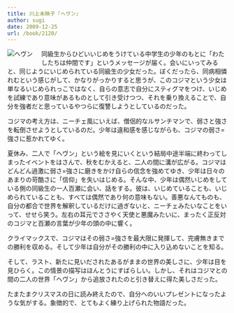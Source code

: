 ```yaml
---
title: 川上未映子『ヘヴン』
author: sugi
date: 2009-12-25
url: /book/2120/
---
```

<a href="http://www.amazon.co.jp/exec/obidos/ASIN/4062157721/chezsugi-22/ref=nosim/" name="amazletlink" target="_blank"><img src="http://i2.wp.com/ecx.images-amazon.com/images/I/41%2BNvvPzX1L._SL160_.jpg?w=660" alt="ヘヴン" class="alignleft" style="float: left; margin: 0 20px 20px 0;" data-recalc-dims="1" /></a>

同級生からひどいいじめをうけている中学生の少年のもとに「わたしたちは仲間です」というメッセージが届く。会いにいってみると、同じようにいじめられている同級生の少女だった。ぼくだったら、同病相憐れむという感じがして、かなりがっかりすると思うが、このコジマという少女は単なるいじめられっこではなく、自らの意志で自分にスティグマをつけ、いじめを試練であり意味があるものとして引き受けつつ、それを乗り換えることで、自分を強者だと思っているやつらに復讐しようとしているのだった。

コジマの考え方は、ニーチェ風にいえば、僧侶的なルサンチマンで、弱さと強さを転倒させようとしているのだ。少年は違和感を感じながらも、コジマの弱さ=強さに惹かれてゆく。

夏休み、二人で「ヘヴン」という絵を見にいくという結局中途半端に終わってしまったイベントをはさんで、秋をむかえると、二人の間に溝が広がる。コジマはどんどん過激に弱さ=強さに磨きをかけ自らの信念を強めてゆき、少年は日々のあまりの苛酷さに「信仰」を失いはじめる。そんな中、少年は偶然いじめをしている側の同級生の一人百瀬に会い、話をする。彼は、いじめていることも、いじめられていることも、すべては偶然であり何の意味もない。善悪なんてものも、自分の都合で世界を解釈しているだけに過ぎないと、ニーチェみたいなことをいって、せせら笑う。左右の耳元でささやく天使と悪魔みたいに、まったく正反対のコジマと百瀬の言葉が少年の頭の中に響く。

クライマックスで、コジマはその弱さ=強さを最大限に発揮して、完膚無きまでの勝利を収める。そして少年は自分がその勝利の中に入り込めないことを知る。

そして、ラスト、新たに見いだされたあるがままの世界の美しさに、少年は目を見ひらく。この情景の描写はほんとうにすばらしい。しかし、それはコジマとの間の二人の世界「ヘヴン」から追放されたのと引き替えに得た美しさだった。

たまたまクリスマスの日に読み終えたので、自分へのいいプレゼントになったような気がする。象徴的で、とてもよく練り上げられた物語だった。

